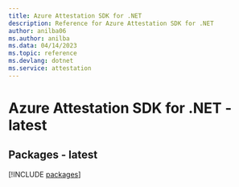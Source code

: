 ```yaml
---
title: Azure Attestation SDK for .NET
description: Reference for Azure Attestation SDK for .NET
author: anilba06
ms.author: anilba
ms.data: 04/14/2023
ms.topic: reference
ms.devlang: dotnet
ms.service: attestation
---
```

# Azure Attestation SDK for .NET - latest
## Packages - latest
[!INCLUDE [packages](attestation-index.md)]